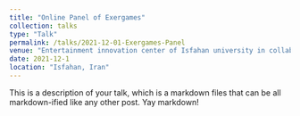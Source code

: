 ```yaml
---
title: "Online Panel of Exergames"
collection: talks
type: "Talk"
permalink: /talks/2021-12-01-Exergames-Panel
venue: "Entertainment innovation center of Isfahan university in collaboration with BME Department"
date: 2021-12-1
location: "Isfahan, Iran"
---
```


This is a description of your talk, which is a markdown files that can be all markdown-ified like any other post. Yay markdown!
